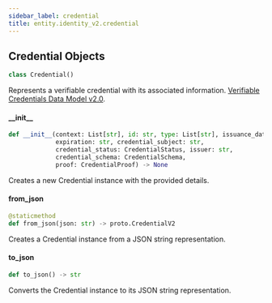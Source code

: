 ```yaml
---
sidebar_label: credential
title: entity.identity_v2.credential
---
```


## Credential Objects

```python
class Credential()
```

Represents a verifiable credential with its associated information. [Verifiable Credentials Data Model v2.0](https://www.w3.org/TR/vc-data-model-2.0/).

#### \_\_init\_\_

```python
def __init__(context: List[str], id: str, type: List[str], issuance_date: str,
             expiration: str, credential_subject: str,
             credential_status: CredentialStatus, issuer: str,
             credential_schema: CredentialSchema,
             proof: CredentialProof) -> None
```

Creates a new Credential instance with the provided details.


#### from\_json

```python
@staticmethod
def from_json(json: str) -> proto.CredentialV2
```

Creates a Credential instance from a JSON string representation.


#### to\_json

```python
def to_json() -> str
```

Converts the Credential instance to its JSON string representation.


